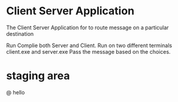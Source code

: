 # Client Server Application
The Client Server Application for to route message on a particular destination

Run Complie both Server and Client.
Run on two different terminals client.exe and server.exe
Pass the message based on the choices.

# staging area

@ hello

